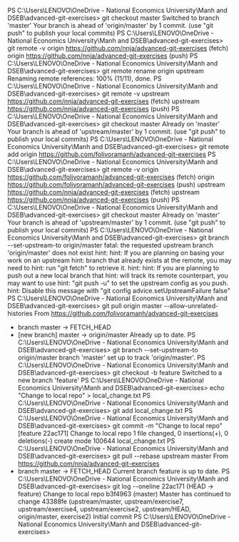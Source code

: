 PS C:\Users\LENOVO\OneDrive - National Economics University\Manh and DSEB\advanced-git-exercises> git checkout master
Switched to branch 'master'
Your branch is ahead of 'origin/master' by 1 commit.
  (use "git push" to publish your local commits)
PS C:\Users\LENOVO\OneDrive - National Economics University\Manh and DSEB\advanced-git-exercises> git remote -v
origin  https://github.com/nnja/advanced-git-exercises (fetch)
origin  https://github.com/nnja/advanced-git-exercises (push)
PS C:\Users\LENOVO\OneDrive - National Economics University\Manh and DSEB\advanced-git-exercises> git remote rename origin upstream
Renaming remote references: 100% (11/11), done.
PS C:\Users\LENOVO\OneDrive - National Economics University\Manh and DSEB\advanced-git-exercises> git remote -v
upstream        https://github.com/nnja/advanced-git-exercises (fetch)
upstream        https://github.com/nnja/advanced-git-exercises (push)
PS C:\Users\LENOVO\OneDrive - National Economics University\Manh and DSEB\advanced-git-exercises> git checkout master
Already on 'master'
Your branch is ahead of 'upstream/master' by 1 commit.
  (use "git push" to publish your local commits)
PS C:\Users\LENOVO\OneDrive - National Economics University\Manh and DSEB\advanced-git-exercises> git remote add origin https://github.com/folivoramanh/advanced-git-exercises
PS C:\Users\LENOVO\OneDrive - National Economics University\Manh and DSEB\advanced-git-exercises> git remote -v
origin  https://github.com/folivoramanh/advanced-git-exercises (fetch)
origin  https://github.com/folivoramanh/advanced-git-exercises (push)
upstream        https://github.com/nnja/advanced-git-exercises (fetch)
upstream        https://github.com/nnja/advanced-git-exercises (push)
PS C:\Users\LENOVO\OneDrive - National Economics University\Manh and DSEB\advanced-git-exercises> git checkout master
Already on 'master'
Your branch is ahead of 'upstream/master' by 1 commit.
  (use "git push" to publish your local commits)
PS C:\Users\LENOVO\OneDrive - National Economics University\Manh and DSEB\advanced-git-exercises> git branch --set-upstream-to origin/master
fatal: the requested upstream branch 'origin/master' does not exist
hint:
hint: If you are planning on basing your work on an upstream
hint: branch that already exists at the remote, you may need to
hint: run "git fetch" to retrieve it.
hint:
hint: If you are planning to push out a new local branch that
hint: will track its remote counterpart, you may want to use
hint: "git push -u" to set the upstream config as you push.
hint: Disable this message with "git config advice.setUpstreamFailure false"
PS C:\Users\LENOVO\OneDrive - National Economics University\Manh and DSEB\advanced-git-exercises> git pull origin master --allow-unrelated-histories
From https://github.com/folivoramanh/advanced-git-exercises
 * branch            master     -> FETCH_HEAD
 * [new branch]      master     -> origin/master
Already up to date.
PS C:\Users\LENOVO\OneDrive - National Economics University\Manh and DSEB\advanced-git-exercises> git branch --set-upstream-to origin/master
branch 'master' set up to track 'origin/master'.
PS C:\Users\LENOVO\OneDrive - National Economics University\Manh and DSEB\advanced-git-exercises> git checkout -b feature
Switched to a new branch 'feature'
PS C:\Users\LENOVO\OneDrive - National Economics University\Manh and DSEB\advanced-git-exercises> echo "Change to local repo" > local_change.txt
PS C:\Users\LENOVO\OneDrive - National Economics University\Manh and DSEB\advanced-git-exercises> git add local_change.txt
PS C:\Users\LENOVO\OneDrive - National Economics University\Manh and DSEB\advanced-git-exercises> git commit -m "Change to local repo"
[feature 22ac171] Change to local repo
 1 file changed, 0 insertions(+), 0 deletions(-)
 create mode 100644 local_change.txt
PS C:\Users\LENOVO\OneDrive - National Economics University\Manh and DSEB\advanced-git-exercises> git pull --rebase upstream master
From https://github.com/nnja/advanced-git-exercises
 * branch            master     -> FETCH_HEAD
Current branch feature is up to date.
PS C:\Users\LENOVO\OneDrive - National Economics University\Manh and DSEB\advanced-git-exercises> git log --oneline
22ac171 (HEAD -> feature) Change to local repo
b3f4963 (master) Master has continued to change
43388fe (upstream/master, upstream/exercise7, upstream/exercise4, upstream/exercise2, upstream/HEAD, origin/master, exercise2) Initial commit
PS C:\Users\LENOVO\OneDrive - National Economics University\Manh and DSEB\advanced-git-exercises>   
